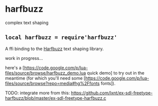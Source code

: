 # harfbuzz
complex text shaping

## `local harfbuzz = require'harfbuzz'`

A ffi binding to the [Harfbuzz](http://www.freedesktop.org/wiki/Software/HarfBuzz/) text shaping library.

work in progress...

here's a [https://code.google.com/p/lua-files/source/browse/harfbuzz_demo.lua quick demo] to try out in the meantime (for which you'll need some [https://code.google.com/p/lua-files/source/browse?repo=media#hg%2Ffonts fonts]).

TODO: integrate more from this: https://github.com/lxnt/ex-sdl-freetype-harfbuzz/blob/master/ex-sdl-freetype-harfbuzz.c
